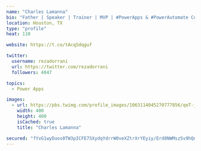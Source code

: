 ```yaml
---
name: "Charles Lamanna"
bio: "Father | Speaker | Trainer | MVP | #PowerApps & #PowerAutomate Community Super User | YouTuber Right-pointing triangle http://youtube.com/c/rezadorrani | Learn - Share - Clockwise rightwards and leftwards open circle arrows"
location: Houston, TX
type: "profile"
heat: 110

website: https://t.co/tAcqSdqguf

twitter:
  username: rezadorrani
  url: https://twitter.com/rezadorrani
  followers: 4047

topics:
  - Power Apps

images:
  - url: https://pbs.twimg.com/profile_images/1063114045270777856/qeT-jpWr_400x400.jpg
    width: 400
    height: 400
    isCached: true
    title: "Charles Lamanna"

secured: "fYvG1wyDuos0TW3pICFE7SXydqYdrrW0veXZtrXrYEyiy/Erd8NWMsz5v9hQnLpw5w8vMSyq6hK+K5OAV02f/0XFws1UDQxLSEql5v3dGibDK6MOuzb5tN8KwqEKX9Zb52pQ/5jP72vAVWDhnbOLv2tgpqBKzd50Tf7QHvMmU4Bw7X8LZuDzNKasYHvdHDgnMw2yyeAsxQ+QVFJSavoFIce4F88wMu1HQnOhAQ7FAea9L+rTAAxSpXwedbMeSkOGenzrDdKvGWVl0eMj6hplonJPhIXzT0XO8f0mB4O8KRBHiFdQMUzwulrfB/z09Lh2XsNXYizpnQTkFtAvKOtbTdgqyMyn1apC/n7lVZS11oLzYj/HBzTUVt6hM3MC6BeR4Q9VrbgOftsrnInO69UOhWo5T3YkrH0UzDwRTHZY+VQ=;HCNs/WfZljzU2uQ7PlPWVA=="
---
```


